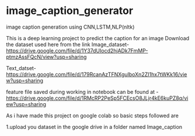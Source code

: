 # image_caption_generator
image caption generation using CNN,LSTM,NLP(nltk) 


This is a deep learning project to predict the caption for an image 
Download the dataset used here from the link
Image_dataset-https://drive.google.com/file/d/1Y37dUIocd2hjADk7FmMP-ptmzAssFQcN/view?usp=sharing

Text_datset-https://drive.google.com/file/d/179RcanAzTFNXguIboXn2ZI1hx7tWKk16/view?usp=sharing

feature file saved during working in notebook can be found at -https://drive.google.com/file/d/1RMcRP2PeSp5FCEcsO8JLjr4kE6kuPZ8q/view?usp=sharing

As i have made this project on google colab so basic steps followed are

1.upload you dataset in the google drive in a folder named Image_caption

